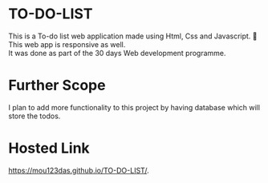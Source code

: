 # TO-DO-LIST

This is a To-do list web application made using Html, Css and Javascript. 📃 <br>
This web app is responsive as well. <br>
It was done as part of the 30 days Web development programme.

# Further Scope
I plan to add more functionality to this project by having database which will store the todos.

# Hosted Link
 https://mou123das.github.io/TO-DO-LIST/.
